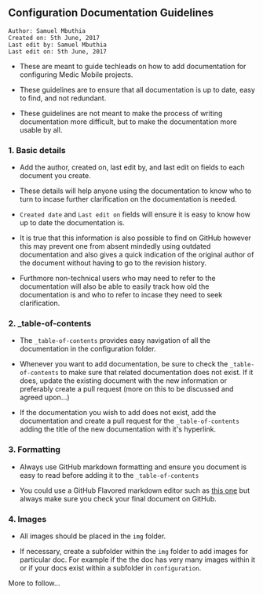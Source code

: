 ## Configuration Documentation Guidelines

```
Author: Samuel Mbuthia
Created on: 5th June, 2017
Last edit by: Samuel Mbuthia
Last edit on: 5th June, 2017
```

- These are meant to guide techleads on how to add documentation for configuring Medic Mobile projects.

- These guidelines are to ensure that all documentation is up to date, easy to find, and not redundant.

- These guidelines are not meant to make the process of writing documentation more difficult, but to make the documentation more usable by all.

### 1. Basic details

- Add the author, created on, last edit by, and last edit on fields to each document you create.

- These details will help anyone using the documentation to know who to turn to incase further clarification on the documentation is needed.

- `Created date` and `Last edit on` fields will ensure it is easy to know how up to date the documentation is.

- It is true that this information is also possible to find on GitHub however this may prevent one from absent mindedly using outdated documentation and also gives a quick indication of the original author of the document without having to go to the revision history. 

- Furthmore non-technical users who may need to refer to the documentation will also be able to easily track how old the documentation is and who to refer to incase they need to seek clarification. 

### 2. _table-of-contents

- The `_table-of-contents` provides easy navigation of all the documentation in the configuration folder.

- Whenever you want to add documentation, be sure to check the `_table-of-contents` to make sure that related documentation does not exist. If it does, update the existing document with the new information or preferably create a pull request (more on this to be discussed and agreed upon...)

- If the documentation you wish to add does not exist, add the documentation and create a pull request for the `_table-of-contents` adding the title of the new documentation with it's hyperlink.

### 3. Formatting 

- Always use GitHub markdown formatting and ensure you document is easy to read before adding it to the `_table-of-contents`

- You could use a GitHub Flavored markdown editor such as [this one](https://jbt.github.io/markdown-editor/) but always make sure you check your final document on GitHub.

### 4. Images

- All images should be placed in the `img` folder.

- If necessary, create a subfolder within the `img` folder to add images for particular doc. For example if the the doc has very many images within it or if your docs exist within a subfolder in `configuration`.

More to follow...